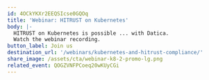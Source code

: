 ```yaml
---
id: 4OCkYKXr2EEQSIcse0GQOq
title: 'Webinar: HITRUST on Kubernetes'
body: |-
  HITRUST on Kubernetes is possible ... with Datica.
  Watch the webinar recording.
button_label: Join us
destination_url: '/webinars/kubernetes-and-hitrust-compliance/'
share_image: /assets/cta/webinar-k8-2-promo-lg.png
related_event: QOGZVNFPCoeq20wKUyCGi
---
```


  